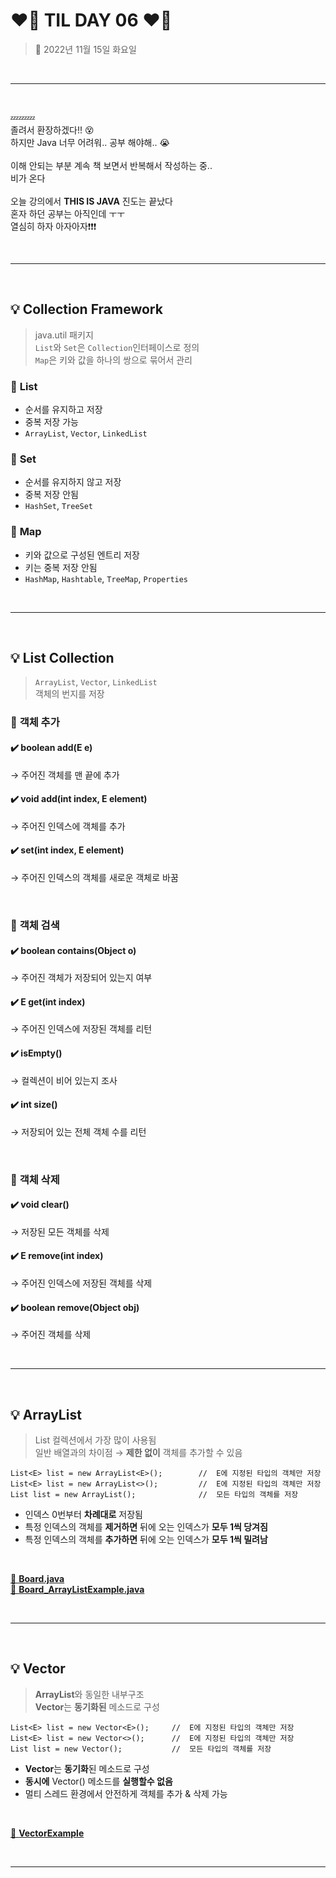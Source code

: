 # ❤️‍🔥 **TIL DAY 06** ❤️‍🔥

> 📆 2022년 11월 15일 화요일

<br>

---

<br>

💤💤💤 <br>
졸려서 환장하겠다!! 😵 <br>
하지만 Java 너무 어려워.. 공부 해야해.. 😭 <br>
<br>
이해 안되는 부분 계속 책 보면서 반복해서 작성하는 중.. <br>
비가 온다 <br>
<br>
오늘 강의에서 **THIS IS JAVA** 진도는 끝났다 <br>
혼자 하던 공부는 아직인데 ㅜㅜ <br>
열심히 하자 아자아자❗️❗️❗️ <br>

<br>

---

<br>

## 💡 **Collection Framework**

> java.util 패키지 <br>
> `List`와 `Set`은 `Collection`인터페이스로 정의 <br>
> `Map`은 키와 값을 하나의 쌍으로 묶어서 관리 

### 📍 **List**

- 순서를 유지하고 저장
- 중복 저장 가능
- `ArrayList`, `Vector`, `LinkedList`

### 📍 **Set**

- 순서를 유지하지 않고 저장
- 중복 저장 안됨
- `HashSet`, `TreeSet`

### 📍 **Map**

- 키와 값으로 구성된 엔트리 저장
- 키는 중복 저장 안됨
- `HashMap`, `Hashtable`, `TreeMap`, `Properties`

<br>

---

<br>

## 💡 **List Collection**

> `ArrayList`, `Vector`, `LinkedList` <br>
> 객체의 번지를 저장

### 📍 **객체 추가**

#### ✔️ **boolean add(E e)**

→ 주어진 객체를 맨 끝에 추가

#### ✔️ **void add(int index, E element)**

→ 주어진 인덱스에 객체를 추가

#### ✔️ **set(int index, E element)**

→ 주어진 인덱스의 객체를 새로운 객체로 바꿈

<br>

### 📍 **객체 검색**

#### ✔️ **boolean contains(Object o)**

→ 주어진 객체가 저장되어 있는지 여부

#### ✔️ **E get(int index)**

→ 주어진 인덱스에 저장된 객체를 리턴

#### ✔️ **isEmpty()**

→ 컬렉션이 비어 있는지 조사

#### ✔️ **int size()**

→ 저장되어 있는 전체 객체 수를 리턴

<br>

### 📍 **객체 삭제**

#### ✔️ **void clear()**

→ 저장된 모든 객체를 삭제

#### ✔️ **E remove(int index)**

→ 주어진 인덱스에 저장된 객체를 삭제

#### ✔️ **boolean remove(Object obj)**

→ 주어진 객체를 삭제

<br>

---

<br>

## 💡 **ArrayList**

> List 컬렉션에서 가장 많이 사용됨 <br>
> 일반 배열과의 차이점 → **제한 없이** 객체를 추가할 수 있음

    List<E> list = new ArrayList<E>();        //  E에 지정된 타입의 객체만 저장
    List<E> list = new ArrayList<>();         //  E에 지정된 타입의 객체만 저장
    List list = new ArrayList();              //  모든 타입의 객체를 저장

- 인덱스 0번부터 **차례대로** 저장됨
- 특정 인덱스의 객체를 **제거하면** 뒤에 오는 인덱스가 **모두 1씩 당겨짐**
- 특정 인덱스의 객체를 **추가하면** 뒤에 오는 인덱스가 **모두 1씩 밀려남**

<br>

[🔗 **Board.java**](https://github.com/NOSTALJIAN/JAVA/blob/master/Jian/study/ch08/Board.java)
<br>
[🔗 **Board_ArrayListExample.java**](https://github.com/NOSTALJIAN/JAVA/blob/7a9f73d05f6597e69b83d21cefa2fa1388a4b30b/Jian/study/ch08/ArrayListExample.java)
<br>

<br>

---

<br>

## 💡 **Vector**

> **ArrayList**와 동일한 내부구조 <br>
> **Vector**는 **동기화된** 메소드로 구성

    List<E> list = new Vector<E>();     //  E에 지정된 타입의 객체만 저장
    List<E> list = new Vector<>();      //  E에 지정된 타입의 객체만 저장
    List list = new Vector();           //  모든 타입의 객체를 저장

- **Vector**는 **동기화**된 메소드로 구성
- **동시에** Vector() 메소드를 **실행할수 없음**
- 멀티 스레드 환경에서 안전하게 객체를 추가 & 삭제 가능

<br>

[🔗 **VectorExample**](https://github.com/NOSTALJIAN/JAVA/blob/master/Jian/study/ch08/VectorExample.java)
<br>

<br>

---

<br>

